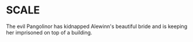 # SCALE
 The evil Pangolinor has kidnapped Alewinn's beautiful bride and is keeping her imprisoned on top of a building.
